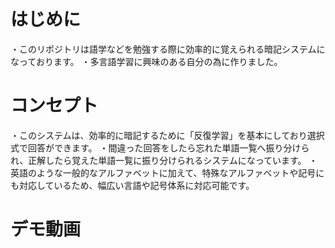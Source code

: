 # はじめに
・このリポジトリは語学などを勉強する際に効率的に覚えられる暗記システムになっております。
・多言語学習に興味のある自分の為に作りました。
# コンセプト
・このシステムは、効率的に暗記するために「反復学習」を基本にしており選択式で回答ができます。
・間違った回答をしたら忘れた単語一覧へ振り分けられ、正解したら覚えた単語一覧に振り分けられるシステムになっています。
・英語のような一般的なアルファベットに加えて、特殊なアルファベットや記号にも対応しているため、幅広い言語や記号体系に対応可能です。
# デモ動画
